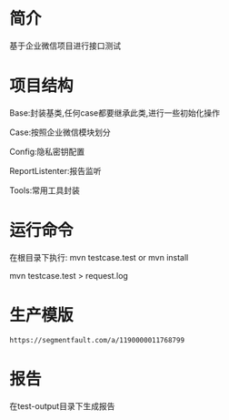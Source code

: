 # 简介
基于企业微信项目进行接口测试

# 项目结构

Base:封装基类,任何case都要继承此类,进行一些初始化操作

Case:按照企业微信模块划分

Config:隐私密钥配置

ReportListenter:报告监听

Tools:常用工具封装


# 运行命令
在根目录下执行:
mvn testcase.test or mvn install

mvn testcase.test > request.log

# 生产模版
```$xslt
https://segmentfault.com/a/1190000011768799
```


# 报告
在test-output目录下生成报告




